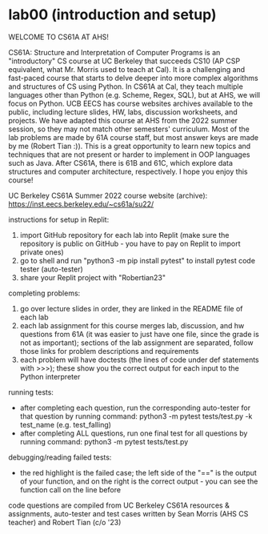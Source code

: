 # lab00 (introduction and setup)

WELCOME TO CS61A AT AHS!

CS61A: Structure and Interpretation of Computer Programs is an "introductory" CS course at UC Berkeley that succeeds CS10 (AP CSP equivalent, what Mr. Morris used to teach at Cal). It is a challenging and fast-paced course that starts to delve deeper into more complex algorithms and structures of CS using Python. 
In CS61A at Cal, they teach multiple languages other than Python (e.g. Scheme, Regex, SQL), but at AHS, we will focus on Python.
UCB EECS has course websites archives available to the public, including lecture slides, HW, labs, discussion worksheets, and projects. We have adapted this course at AHS from the 2022 summer session, so they may not match other semesters' curriculum. Most of the lab problems are made by 61A course staff, but most answer keys are made by me (Robert Tian :)).
This is a great opportunity to learn new topics and techniques that are not present or harder to implement in OOP languages such as Java. After CS61A, there is 61B and 61C, which explore data structures and computer architecture, respectively. I hope you enjoy this course!


UC Berkeley CS61A Summer 2022 course website (archive): https://inst.eecs.berkeley.edu/~cs61a/su22/


instructions for setup in Replit:

1. import GitHub repository for each lab into Replit (make sure the repository is public on GitHub - you have to pay on Replit to import private ones)
2. go to shell and run "python3 -m pip install pytest" to install pytest code tester (auto-tester)
3. share your Replit project with "Robertian23"


completing problems:
1. go over lecture slides in order, they are linked in the README file of each lab
2. each lab assignment for this course merges lab, discussion, and hw questions from 61A (it was easier to just have one file, since the grade is not as important); sections of the lab assignment are separated, follow those links for problem descriptions and requirements
3. each problem will have doctests (the lines of code under def statements with >>>); these show you the correct output for each input to the Python interpreter


running tests:

- after completing each question, run the corresponding auto-tester for that question by running command: python3 -m pytest tests/test.py -k test_name (e.g. test_falling)
- after completing ALL questions, run one final test for all questions by running command: python3 -m pytest tests/test.py

debugging/reading failed tests:

- the red highlight is the failed case; the left side of the "==" is the output of your function, and on the right is the correct output - you can see the function call on the line before





code questions are compiled from UC Berkeley CS61A resources & assignments, auto-tester and test cases written by Sean Morris (AHS CS teacher) and Robert Tian (c/o '23)
